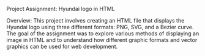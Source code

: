Project Assignment: Hyundai logo in HTML

Overview: This project involves creating an HTML file that displays the Hyundai logo using three different formats: PNG, SVG, and a Bezier curve. The goal of the assignment was to explore various methods of displaying an image in HTML and to understand how different graphic formats and vector graphics can be used for web development.
